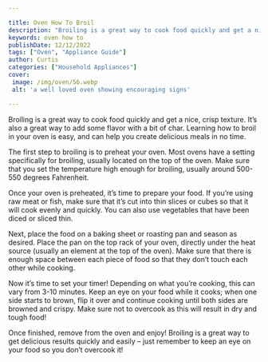 ```yaml
---

title: Oven How To Broil
description: "Broiling is a great way to cook food quickly and get a nice, crisp texture. It’s also a great way to add some flavor with a bit of...take a moment to check it out "
keywords: oven how to
publishDate: 12/12/2022
tags: ["Oven", "Appliance Guide"]
author: Curtis
categories: ["Household Appliances"]
cover: 
 image: /img/oven/56.webp
 alt: 'a well loved oven showing encouraging signs'

---
```


Broiling is a great way to cook food quickly and get a nice, crisp texture. It’s also a great way to add some flavor with a bit of char. Learning how to broil in your oven is easy, and can help you create delicious meals in no time. 

The first step to broiling is to preheat your oven. Most ovens have a setting specifically for broiling, usually located on the top of the oven. Make sure that you set the temperature high enough for broiling, usually around 500-550 degrees Fahrenheit. 

Once your oven is preheated, it’s time to prepare your food. If you’re using raw meat or fish, make sure that it’s cut into thin slices or cubes so that it will cook evenly and quickly. You can also use vegetables that have been diced or sliced thin. 

Next, place the food on a baking sheet or roasting pan and season as desired. Place the pan on the top rack of your oven, directly under the heat source (usually an element at the top of the oven). Make sure that there is enough space between each piece of food so that they don’t touch each other while cooking. 

Now it’s time to set your timer! Depending on what you’re cooking, this can vary from 3-10 minutes. Keep an eye on your food while it cooks; when one side starts to brown, flip it over and continue cooking until both sides are browned and crispy. Make sure not to overcook as this will result in dry and tough food! 

Once finished, remove from the oven and enjoy! Broiling is a great way to get delicious results quickly and easily – just remember to keep an eye on your food so you don’t overcook it!
